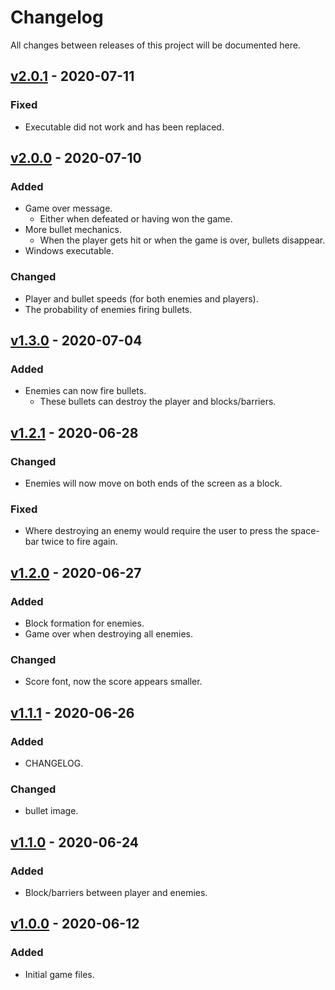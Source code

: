 # Changelog
All changes between releases of this project will be documented here.

## [v2.0.1](https://github.com/reap2sow1/SpaceInvaders/releases/tag/v2.0.1) - 2020-07-11
### Fixed
- Executable did not work and has been replaced. 

## [v2.0.0](https://github.com/reap2sow1/SpaceInvaders/releases/tag/v2.0.0) - 2020-07-10
### Added
- Game over message.
    - Either when defeated or having won the game.
- More bullet mechanics.
    - When the player gets hit or when the game is over, bullets disappear.
- Windows executable.

### Changed
- Player and bullet speeds (for both enemies and players).
- The probability of enemies firing bullets.

## [v1.3.0](https://github.com/reap2sow1/SpaceInvaders/releases/tag/v1.3.0) - 2020-07-04
### Added
- Enemies can now fire bullets.
     - These bullets can destroy the player and blocks/barriers.

## [v1.2.1](https://github.com/reap2sow1/SpaceInvaders/releases/tag/v1.2.1) - 2020-06-28
### Changed
- Enemies will now move on both ends of the screen as a block.

### Fixed
- Where destroying an enemy would require the user to
press the space-bar twice to fire again.

## [v1.2.0](https://github.com/reap2sow1/SpaceInvaders/releases/tag/v1.2.0) - 2020-06-27
### Added
- Block formation for enemies.
- Game over when destroying all enemies.

### Changed
- Score font, now the score appears smaller.

## [v1.1.1](https://github.com/reap2sow1/SpaceInvaders/releases/tag/v1.1.1) - 2020-06-26
### Added
- CHANGELOG.

### Changed
- bullet image.

## [v1.1.0](https://github.com/reap2sow1/SpaceInvaders/releases/tag/v1.1.0) - 2020-06-24
### Added
- Block/barriers between player and enemies.

## [v1.0.0](https://github.com/reap2sow1/SpaceInvaders/releases/tag/v1.0.0) - 2020-06-12
### Added
- Initial game files.